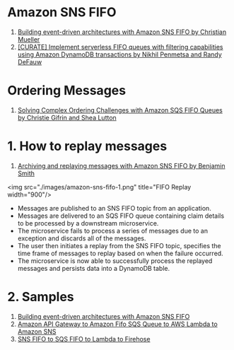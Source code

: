 <h1>Amazon SNS FIFO</h1>

1. [Building event-driven architectures with Amazon SNS FIFO by Christian Mueller](https://aws.amazon.com/blogs/compute/building-event-driven-architectures-with-amazon-sns-fifo/?ref=serverlessland)
1. [[CURATE] Implement serverless FIFO queues with filtering capabilities using Amazon DynamoDB transactions by Nikhil Penmetsa and Randy DeFauw](https://aws.amazon.com/blogs/database/serverless-fifo-queues-filtering-dynamodb-transactions/)

# Ordering Messages

1. [Solving Complex Ordering Challenges with Amazon SQS FIFO Queues by Christie Gifrin and Shea Lutton](https://aws.amazon.com/blogs/compute/solving-complex-ordering-challenges-with-amazon-sqs-fifo-queues/)

# 1. How to replay messages

1. [Archiving and replaying messages with Amazon SNS FIFO by Benjamin Smith](https://aws.amazon.com/blogs/compute/archiving-and-replaying-messages-with-amazon-sns-fifo/)

<img src="./images/amazon-sns-fifo-1.png" title="FIFO Replay width="900"/>

* Messages are published to an SNS FIFO topic from an application.
* Messages are delivered to an SQS FIFO queue containing claim details to be processed by a downstream microservice.
* The microservice fails to process a series of messages due to an exception and discards all of the messages.
* The user then initiates a replay from the SNS FIFO topic, specifies the time frame of messages to replay based on when the failure occurred.
* The microservice is now able to successfully process the replayed messages and persists data into a DynamoDB table.

# 2. Samples

1. [Building event-driven architectures with Amazon SNS FIFO](https://github.com/aws-samples/event-driven-architecture-with-amazon-sns-fifo)
2. [Amazon API Gateway to Amazon Fifo SQS Queue to AWS Lambda to Amazon SNS](https://serverlessland.com/patterns/apigw-http-api-fifo-sqs-lambda-sns-sam)
3. [SNS FIFO to SQS FIFO to Lambda to Firehose](https://serverlessland.com/patterns/sns-sqs-lambda-firehose-s3-terraform)